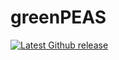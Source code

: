 # greenPEAS 

[![Latest Github release](https://img.shields.io/badge/build-dev-brightgreen)](https://github.com/hfenaux/greenPEAS)
